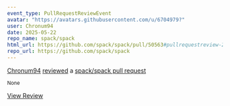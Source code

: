 ```yaml
---
event_type: PullRequestReviewEvent
avatar: "https://avatars.githubusercontent.com/u/6704979?"
user: Chronum94
date: 2025-05-22
repo_name: spack/spack
html_url: https://github.com/spack/spack/pull/50563#pullrequestreview-2862404950
repo_url: https://github.com/spack/spack
---
```


<a href='https://github.com/Chronum94' target='_blank'>Chronum94</a> <a href='https://github.com/spack/spack/pull/50563#pullrequestreview-2862404950' target='_blank'>reviewed</a> a <a href='https://github.com/spack/spack/pull/50563' target='_blank'>spack/spack pull request</a>

<small>None</small>

<a href='https://github.com/spack/spack/pull/50563#pullrequestreview-2862404950' target='_blank'>View Review</a>